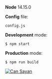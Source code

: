 **Node** 14.15.0

**Config** file:

```shell
config.js
```

**Development** mode:
```shell
$ npm start
```
**Production** mode:

```shell
$ npm run build
```

[![Can Sayan](https://cansayan.com.tr/assets/img/icon.ico)](https://cansayan.com.tr) 

